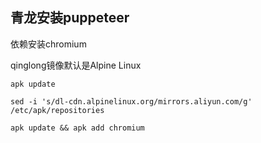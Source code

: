 ## 青龙安装puppeteer

依赖安装chromium

qinglong镜像默认是Alpine Linux 

```
apk update

sed -i 's/dl-cdn.alpinelinux.org/mirrors.aliyun.com/g' /etc/apk/repositories

apk update && apk add chromium
```
